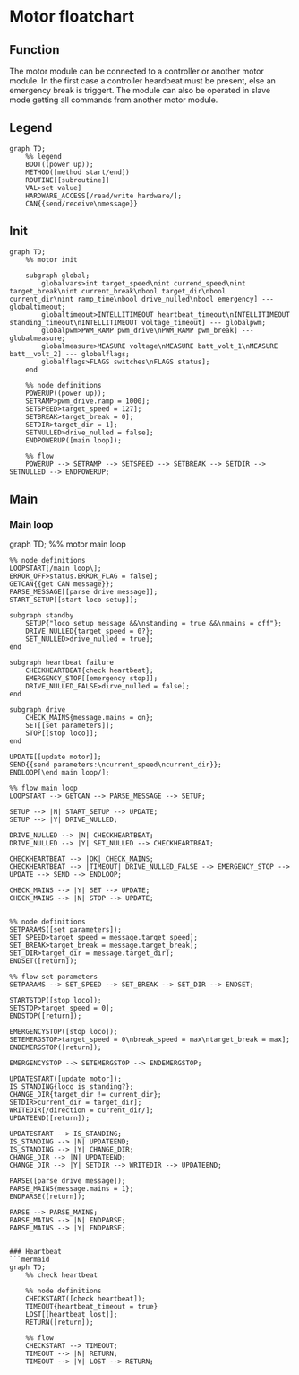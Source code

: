 # Motor floatchart

## Function
The motor module can be connected to a controller or another motor module. In the first case a controller heardbeat must be present, else an emergency break is triggert. The module can also be operated in slave mode getting all commands from another motor module.

## Legend
```mermaid
graph TD;
    %% legend
    BOOT((power up));
    METHOD([method start/end])
    ROUTINE[[subroutine]]
    VAL>set value]
    HARDWARE_ACCESS[/read/write hardware/];
    CAN{{send/receive\nmessage}}
```

## Init
```mermaid
graph TD;
    %% motor init

    subgraph global;
        globalvars>int target_speed\nint currend_speed\nint target_break\nint current_break\nbool target_dir\nbool current_dir\nint ramp_time\nbool drive_nulled\nbool emergency] --- globaltimeout;
        globaltimeout>INTELLITIMEOUT heartbeat_timeout\nINTELLITIMEOUT standing_timeout\nINTELLITIMEOUT voltage_timeout] --- globalpwm;
        globalpwm>PWM_RAMP pwm_drive\nPWM_RAMP pwm_break] --- globalmeasure;
        globalmeasure>MEASURE voltage\nMEASURE batt_volt_1\nMEASURE batt__volt_2] --- globalflags;
        globalflags>FLAGS switches\nFLAGS status];
    end

    %% node definitions
    POWERUP((power up));
    SETRAMP>pwm_drive.ramp = 1000];
    SETSPEED>target_speed = 127];
    SETBREAK>target_break = 0];
    SETDIR>target_dir = 1];
    SETNULLED>drive_nulled = false];
    ENDPOWERUP([main loop]);

    %% flow
    POWERUP --> SETRAMP --> SETSPEED --> SETBREAK --> SETDIR --> SETNULLED --> ENDPOWERUP;
```

## Main
### Main loop
graph TD;
    %% motor main loop

    %% node definitions
    LOOPSTART[/main loop\];
    ERROR_OFF>status.ERROR_FLAG = false];
    GETCAN{{get CAN message}};
    PARSE_MESSAGE[[parse drive message]];
    START_SETUP[[start loco setup]];

    subgraph standby
        SETUP{"loco setup message &&\nstanding = true &&\nmains = off"};
        DRIVE_NULLED{target_speed = 0?};
        SET_NULLED>drive_nulled = true];
    end

    subgraph heartbeat failure
        CHECKHEARTBEAT{check heartbeat};
        EMERGENCY_STOP[[emergency stop]];
        DRIVE_NULLED_FALSE>dirve_nulled = false];
    end

    subgraph drive
        CHECK_MAINS{message.mains = on};
        SET[[set parameters]];
        STOP[[stop loco]];
    end

    UPDATE[[update motor]];
    SEND{{send parameters:\ncurrent_speed\ncurrent_dir}};
    ENDLOOP[\end main loop/];

    %% flow main loop
    LOOPSTART --> GETCAN --> PARSE_MESSAGE --> SETUP;

    SETUP --> |N| START_SETUP --> UPDATE;
    SETUP --> |Y| DRIVE_NULLED;

    DRIVE_NULLED --> |N| CHECKHEARTBEAT;
    DRIVE_NULLED --> |Y| SET_NULLED --> CHECKHEARTBEAT;

    CHECKHEARTBEAT --> |OK| CHECK_MAINS;
    CHECKHEARTBEAT --> |TIMEOUT| DRIVE_NULLED_FALSE --> EMERGENCY_STOP --> UPDATE --> SEND --> ENDLOOP;

    CHECK_MAINS --> |Y| SET --> UPDATE;
    CHECK_MAINS --> |N| STOP --> UPDATE;


    %% node definitions
    SETPARAMS([set parameters]);
    SET_SPEED>target_speed = message.target_speed];
    SET_BREAK>target_break = message.target_break];
    SET_DIR>target_dir = message.target_dir];
    ENDSET([return]);

    %% flow set parameters
    SETPARAMS --> SET_SPEED --> SET_BREAK --> SET_DIR --> ENDSET;

    STARTSTOP([stop loco]);
    SETSTOP>target_speed = 0];
    ENDSTOP([return]);

    EMERGENCYSTOP([stop loco]);
    SETEMERGSTOP>target_speed = 0\nbreak_speed = max\ntarget_break = max];
    ENDEMERGSTOP([return]);

    EMERGENCYSTOP --> SETEMERGSTOP --> ENDEMERGSTOP;

    UPDATESTART([update motor]);
    IS_STANDING{loco is standing?};
    CHANGE_DIR{target_dir != current_dir};
    SETDIR>current_dir = target_dir];
    WRITEDIR[/direction = current_dir/];
    UPDATEEND([return]);

    UPDATESTART --> IS_STANDING;
    IS_STANDING --> |N| UPDATEEND;
    IS_STANDING --> |Y| CHANGE_DIR;
    CHANGE_DIR --> |N| UPDATEEND;
    CHANGE_DIR --> |Y| SETDIR --> WRITEDIR --> UPDATEEND;
    
    PARSE([parse drive message]);
    PARSE_MAINS{message.mains = 1};
    ENDPARSE([return]);

    PARSE --> PARSE_MAINS;
    PARSE_MAINS --> |N| ENDPARSE;
    PARSE_MAINS --> |Y| ENDPARSE;
```

### Heartbeat
```mermaid
graph TD;
    %% check heartbeat

    %% node definitions
    CHECKSTART([check heartbeat]);
    TIMEOUT{heartbeat_timeout = true}
    LOST[[heartbeat lost]];
    RETURN([return]);

    %% flow
    CHECKSTART --> TIMEOUT;
    TIMEOUT --> |N| RETURN;
    TIMEOUT --> |Y| LOST --> RETURN;

